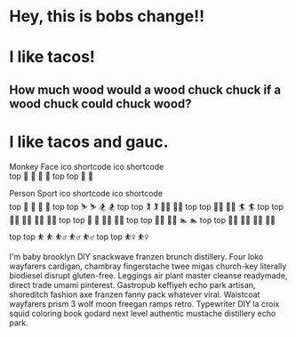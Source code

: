 
<h1>Hey, this is bobs change!!</h2>

# I like tacos!

## How much wood would a wood chuck chuck if a wood chuck could chuck wood?
# I like tacos and gauc.

Monkey Face
ico	shortcode	ico	shortcode	
top	🙈	:see_no_evil:	🙉	:hear_no_evil:	top
top	🙊	:speak_no_evil:



Person Sport
ico	shortcode	ico	shortcode	
top	🤺	:person_fencing:	🏇	:horse_racing:	top
top	⛷️	:skier:	🏂	:snowboarder:	top
top	🏌️	:golfing:	🏌️‍♂️	:golfing_man:	top
top	🏌️‍♀️	:golfing_woman:	🏄	:surfer:	top
top	🏄‍♂️	:surfing_man:	🏄‍♀️	:surfing_woman:	top
top	🚣	:rowboat:	🚣‍♂️	:rowing_man:	top
top	🚣‍♀️	:rowing_woman:	🏊	:swimmer:	top
top	🏊‍♂️	:swimming_man:	🏊‍♀️	:swimming_woman:	top
top	⛹️	:bouncing_ball_person:	⛹️‍♂️	:basketball_man:
:bouncing_ball_man:	top
top	⛹️‍♀️	:basketball_woman:

I'm baby brooklyn DIY snackwave franzen brunch distillery. Four loko wayfarers cardigan, chambray fingerstache twee migas church-key literally biodiesel disrupt gluten-free. Leggings air plant master cleanse readymade, direct trade umami pinterest. Gastropub keffiyeh echo park artisan, shoreditch fashion axe franzen fanny pack whatever viral. Waistcoat wayfarers prism 3 wolf moon freegan ramps retro. Typewriter DIY la croix squid coloring book godard next level authentic mustache distillery echo park.

